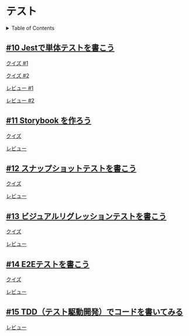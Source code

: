 # テスト

<!-- START doctoc generated TOC please keep comment here to allow auto update -->
<!-- DON'T EDIT THIS SECTION, INSTEAD RE-RUN doctoc TO UPDATE -->
<details>
<summary>Table of Contents</summary>

- [#10 Jestで単体テストを書こう](#10-jest%E3%81%A7%E5%8D%98%E4%BD%93%E3%83%86%E3%82%B9%E3%83%88%E3%82%92%E6%9B%B8%E3%81%93%E3%81%86)
- [#11 Storybook を作ろう](#11-storybook-%E3%82%92%E4%BD%9C%E3%82%8D%E3%81%86)
- [#12 スナップショットテストを書こう](#12-%E3%82%B9%E3%83%8A%E3%83%83%E3%83%97%E3%82%B7%E3%83%A7%E3%83%83%E3%83%88%E3%83%86%E3%82%B9%E3%83%88%E3%82%92%E6%9B%B8%E3%81%93%E3%81%86)
- [#13 ビジュアルリグレッションテストを書こう](#13-%E3%83%93%E3%82%B8%E3%83%A5%E3%82%A2%E3%83%AB%E3%83%AA%E3%82%B0%E3%83%AC%E3%83%83%E3%82%B7%E3%83%A7%E3%83%B3%E3%83%86%E3%82%B9%E3%83%88%E3%82%92%E6%9B%B8%E3%81%93%E3%81%86)
- [#14 E2Eテストを書こう](#14-e2e%E3%83%86%E3%82%B9%E3%83%88%E3%82%92%E6%9B%B8%E3%81%93%E3%81%86)
- [#15 TDD（テスト駆動開発）でコードを書いてみる](#15-tdd%E3%83%86%E3%82%B9%E3%83%88%E9%A7%86%E5%8B%95%E9%96%8B%E7%99%BA%E3%81%A7%E3%82%B3%E3%83%BC%E3%83%89%E3%82%92%E6%9B%B8%E3%81%84%E3%81%A6%E3%81%BF%E3%82%8B)

</details>
<!-- END doctoc generated TOC please keep comment here to allow auto update -->

## [#10 Jestで単体テストを書こう](10_Jest)

[クイズ #1](https://github.com/KeisukeShimokawa/praha-challenges/tree/main/test_basics/10_Jest/task4-1)

[クイズ #2](https://github.com/KeisukeShimokawa/praha-challenges/tree/main/test_basics/10_Jest/task4-2)

[レビュー #1](https://github.com/KeisukeShimokawa/praha-challenges/pull/53)

[レビュー #2](https://github.com/KeisukeShimokawa/praha-challenges/pull/61)

## [#11 Storybook を作ろう](11_Storybook)

[クイズ](https://github.com/KeisukeShimokawa/praha-challenges/tree/main/test_basics/11_Storybook#%E8%AA%B2%E9%A1%8C-4-%E3%82%AF%E3%82%A4%E3%82%BA)

[レビュー](https://github.com/KeisukeShimokawa/praha-challenges/pull/58)

## [#12 スナップショットテストを書こう](12_SnapShotTest)

[クイズ](https://github.com/KeisukeShimokawa/praha-challenges/tree/main/test_basics/12_SnapShotTest#%E8%AA%B2%E9%A1%8C3)

[レビュー](https://github.com/KeisukeShimokawa/praha-challenges/pull/60)

## [#13 ビジュアルリグレッションテストを書こう](13_VisualRegressionTest)

[クイズ](https://github.com/KeisukeShimokawa/praha-challenges/tree/main/test_basics/13_VisualRegressionTest#%E8%AA%B2%E9%A1%8C3)

[レビュー](https://github.com/KeisukeShimokawa/praha-challenges/pull/63)

## [#14 E2Eテストを書こう](14_E2E_Test)

[クイズ](https://github.com/KeisukeShimokawa/praha-challenges/tree/main/test_basics/14_E2E_Test#%E8%AA%B2%E9%A1%8C3)

[レビュー](https://github.com/KeisukeShimokawa/praha-challenges/pull/66)

## [#15 TDD（テスト駆動開発）でコードを書いてみる](15_TDD)

[レビュー](https://github.com/KeisukeShimokawa/praha-challenges/pull/67)
